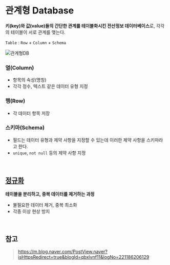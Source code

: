 # 관계형 Database
**키(key)와 값(value)들의 간단한 관계를 테이블화시킨 전산정보 데이터베이스**로, 각각의 테이블이 서로 관계를 맺는다.

`Table` : `Row` + `Column` + `Schema`


![관계형DB](https://mblogthumb-phinf.pstatic.net/MjAxODAxMTZfMjA3/MDAxNTE2MDU2NDg4MTcx.vEJiQWwws9BgQ1mC0-m0_rWVon_Zs750OPFfrnAUVfUg.gKMBxYPtdUiCx6TIzYMeLjBofB5l8Bfq_8JtGJCuzwog.PNG.qbxlvnf11/20180112_181314_%281%29.png?type=w800)

### 열(Column)
- 항목의 속성(명칭)
- 각각 정수, 텍스트 같은 데이터 유형 지정

### 행(Row)
- 각 데이터 항목 저장

### 스키마(Schema)
- 필드는 데이터 유형과 제약 사항을 지정할 수 있는데 이러한 제약 사항을 스키마라고 한다.
- `unique`, `not null` 등의 제약 사항 지정

<br>

## [정규화](https://github.com/Haeun-Jung/TIL/blob/master/Database/정규화.md)  
**테이블을 분리하고, 중복 데이터를 제거하는 과정**
- 불필요한 데이터 제거, 중복 최소화
- 각종 이상 현상 방지

<br>

## 참고
> https://m.blog.naver.com/PostView.naver?isHttpsRedirect=true&blogId=qbxlvnf11&logNo=221186206129
